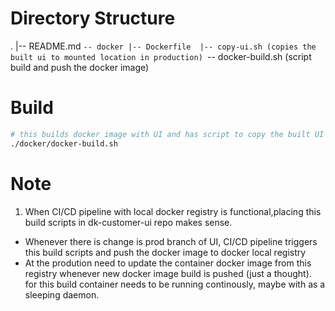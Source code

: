 # Directory Structure
.
|-- README.md
`-- docker
    |-- Dockerfile 
    |-- copy-ui.sh (copies the built ui to mounted location in production)
    `-- docker-build.sh (script build and push the docker image)

# Build 
```sh
# this builds docker image with UI and has script to copy the built UI to mounted location
./docker/docker-build.sh
```
# Note
1) When CI/CD pipeline with local docker registry is functional,placing this build scripts in dk-customer-ui repo makes sense.
 - Whenever there is change is prod branch of UI, CI/CD pipeline triggers this
   build scripts and push the docker image to docker local registry
 - At the prodution need to update the  container docker image from this registry whenever
   new docker image build is pushed (just a thought). for this build container needs to
   be running continously, maybe with as a sleeping daemon. 
